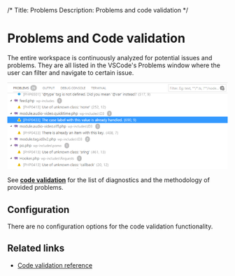 /*
Title: Problems
Description: Problems and code validation
*/

# Problems and Code validation

The entire workspace is continuously analyzed for potential issues and problems. They are all listed in the VSCode's Problems window where the user can filter and navigate to certain issue.

![Problems Window](imgs/problems-window.png)

See **[code validation](/code-validation/)** for the list of diagnostics and the methodology of provided problems.

## Configuration

There are no configuration options for the code validation functionality.

## Related links

- [Code validation reference](/code-validation/)

